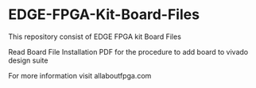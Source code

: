 # EDGE-FPGA-Kit-Board-Files
This repository consist of EDGE FPGA kit Board Files

Read Board File Installation PDF for the procedure to add board to vivado design suite

For more information visit allaboutfpga.com 
